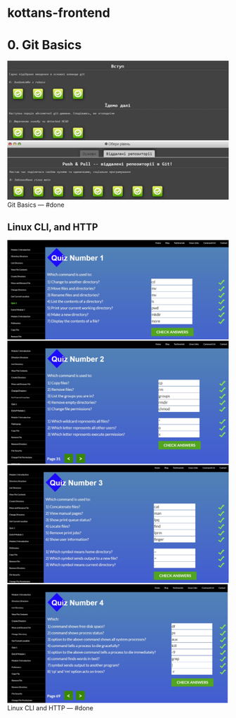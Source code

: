 # kottans-frontend

# 0. Git Basics
<img src="./images/git_basics.jpg" alt="git basics">
<img src="./images/git_push-pull.jpg" alt="git push-pull">
 Git Basics — #done

## Linux CLI, and HTTP
<img src="./images/quiz1.jpg" alt="git quiz1">
<img src="./images/quiz2.jpg" alt="git quiz2">
<img src="./images/quiz3.jpg" alt="git quiz3">
<img src="./images/quiz4.jpg" alt="git quiz4">
Linux CLI and HTTP — #done